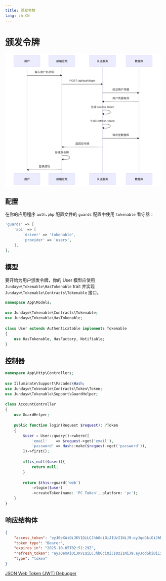 ```yaml
---
title: 颁发令牌
lang: zh-CN
---
```


# 颁发令牌

![认证流程](./assets/zh/auth.svg)

## 配置

在你的应用程序 `auth.php` 配置文件的 `guards` 配置中使用 `tokenable` 看守器：

```php
'guards' => [
    'api' => [
        'driver' => 'tokenable',
        'provider' => 'users',
    ],
],
```

## 模型

要开始为用户颁发令牌，你的 User 模型应使用 `Jundayw\Tokenable\HasTokenable` trait 并实现 `Jundayw\Tokenable\Contracts\Tokenable` 接口。

```php
namespace App\Models;

use Jundayw\Tokenable\Contracts\Tokenable;
use Jundayw\Tokenable\HasTokenable;

class User extends Authenticatable implements Tokenable
{
    use HasTokenable, HasFactory, Notifiable;
}
```

## 控制器

```php
namespace App\Http\Controllers;

use Illuminate\Support\Facades\Hash;
use Jundayw\Tokenable\Contracts\Token\Token;
use Jundayw\Tokenable\Support\GuardHelper;

class AccountController
{
    use GuardHelper;
    
    public function login(Request $request): ?Token
    {
        $user = User::query()->where([
            'email'    => $request->get('email'),
            'password' => Hash::make($request->get('password')),
        ])->first();
        
        if(is_null($user)){
            return null;
        }

        return $this->guard('web')
            ->login($user)
            ->createToken(name: 'PC Token', platform: 'pc');
    }
}
```

## 响应结构体

```json
{
    "access_token": "eyJ0eXAiOiJKV1QiLCJhbGciOiJIUzI1NiJ9.eyJqdGkiOiJhNTg5Yjg0Ni1mMjlkLTQ3MDYtYjIyOC1mZjRmYTVhYzZhM2EiLCJpc3MiOiJBcHAuTW9kZWxzLlVzZXIiLCJzdWIiOjEsImF1ZCI6WyIqIl0sImV4cCI6MTc1OTYzMjY4OSwiaWF0IjoxNzU5NjI1NDg5fQ.7kq4DsCJe54g_Q6pMxwI2L913IcdoRDRnE-Ya4TC7Po",
    "token_type": "Bearer",
    "expires_in": "2025-10-05T02:51:29Z",
    "refresh_token": "eyJ0eXAiOiJKV1QiLCJhbGciOiJIUzI1NiJ9.eyJqdGkiOiIzZDkwYTA1ZS1mNGQxLTQ1YzUtYWFjZS0zMzMxNjkxMzA1MTgiLCJpc3MiOiJBcHAuTW9kZWxzLlVzZXIiLCJzdWIiOjEsImV4cCI6MTc1OTYzMjY4OSwibmJmIjoxNzU5NjI5MDg5LCJpYXQiOjE3NTk2MjU0ODl9.ZzZW-VIMFqIJ5ee_Yw6M4T786bjn0OiBPtYY0chXYHE",
    "type": "token"
}
```

[JSON Web Token (JWT) Debugger](https://www.jwt.io/)

